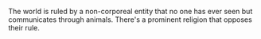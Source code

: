 ---
---
The world is ruled by a non-corporeal entity that no one has ever seen but communicates through animals. There's a prominent religion that opposes their rule.
